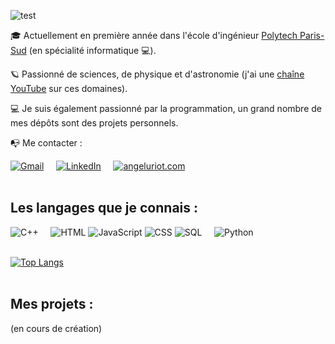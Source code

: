 ![test](https://i.imgur.com/ISMhfxa.gif)

🎓 Actuellement en première année dans l'école d'ingénieur [Polytech Paris-Sud](https://www.polytech.universite-paris-saclay.fr/ecole/presentation-ecole) (en spécialité informatique 💻).

🪐 Passionné de sciences, de physique et d'astronomie (j'ai une [chaîne YouTube](https://www.youtube.com/c/DIMENSI0N) sur ces domaines).

💻 Je suis également passionné par la programmation, un grand nombre de mes dépôts sont des projets personnels.

📭 Me contacter :

[![Gmail](https://img.shields.io/badge/-GMAIL-D14836?style=for-the-badge&logo=gmail&logoColor=white)](mailto:angel.uriot@gmail.com)
&nbsp; &nbsp; [![LinkedIn](https://img.shields.io/badge/-LINKEDIN-0077B5?style=for-the-badge&logo=linkedin&logoColor=white)](https://www.linkedin.com/in/angel-uriot/)
&nbsp; &nbsp; [![angeluriot.com](https://img.shields.io/badge/-ANGELURIOT.COM-000000?style=for-the-badge&logo=react&logoColor=white)](https://www.angeluriot.com/)
<br><br>

## Les langages que je connais :

![C++](https://img.shields.io/badge/-C++-2C41CB?style=for-the-badge&logo=C%2B%2B&logoColor=white)
&nbsp; &nbsp; ![HTML](https://img.shields.io/badge/-HTML-E15622?style=for-the-badge&logo=HTML5&logoColor=white)
![JavaScript](https://img.shields.io/badge/-JavaScript-E7BA15?style=for-the-badge&logo=JavaScript&logoColor=white)
![CSS](https://img.shields.io/badge/-CSS-1B7FDE?style=for-the-badge&logo=CSS3&logoColor=white)
![SQL](https://img.shields.io/badge/-SQL-1DDEC1?style=for-the-badge&logo=MySQL&logoColor=white)
&nbsp; &nbsp; ![Python](https://img.shields.io/badge/-Python-E426D6?style=for-the-badge&logo=Python&logoColor=white)
<br><br>

[![Top Langs](https://github-readme-stats.vercel.app/api/top-langs/?username=angeluriot)](https://github.com/anuraghazra/github-readme-stats)
<br><br>

## Mes projets :

(en cours de création)
